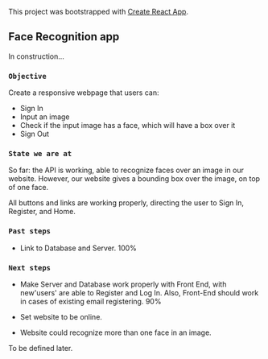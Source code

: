 This project was bootstrapped with [Create React App](https://github.com/facebook/create-react-app).

## Face Recognition app

In construction... 

### `Objective`

Create a responsive webpage that users can: 

- Sign In 
- Input an image 
- Check if the input image has a face, which will have a box over it
- Sign Out

### `State we are at`

So far: the API is working, able to recognize faces over an image in our website. 
However, our website gives a bounding box over the image, on top of one face. 

All buttons and links are working properly, directing the user to Sign In, Register, and Home.

### `Past steps`

- Link to Database and Server. 100%


### `Next steps`

- Make Server and Database work properly with Front End, with new'users' are able to Register and Log In. Also, Front-End should work in cases of existing email registering. 90%

- Set website to be online.

- Website could recognize more than one face in an image.

To be defined later.

